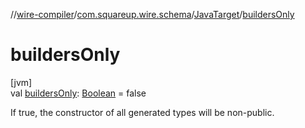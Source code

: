 //[wire-compiler](../../../index.md)/[com.squareup.wire.schema](../index.md)/[JavaTarget](index.md)/[buildersOnly](builders-only.md)

# buildersOnly

[jvm]\
val [buildersOnly](builders-only.md): [Boolean](https://kotlinlang.org/api/latest/jvm/stdlib/kotlin/-boolean/index.html) = false

If true, the constructor of all generated types will be non-public.
